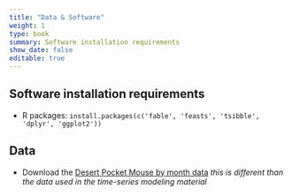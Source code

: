 ```yaml
---
title: "Data & Software"
weight: 1
type: book
summary: Software installation requirements
show_date: false
editable: true
---
```


## Software installation requirements

* R packages: `install.packages(c('fable', 'feasts', 'tsibble', 'dplyr', 'ggplot2'))`

## Data

* Download the [Desert Pocket Mouse by month data](/data/pp_abundance_abundance_by_month.csv) *this is different than the data used in the time-series modeling material*
